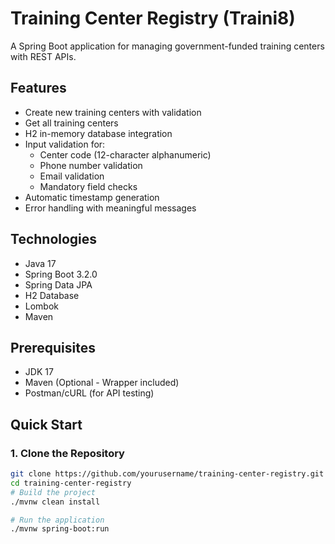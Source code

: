# Training Center Registry (Traini8)

A Spring Boot application for managing government-funded training centers with REST APIs.

## Features

- Create new training centers with validation
- Get all training centers
- H2 in-memory database integration
- Input validation for:
  - Center code (12-character alphanumeric)
  - Phone number validation
  - Email validation
  - Mandatory field checks
- Automatic timestamp generation
- Error handling with meaningful messages

## Technologies

- Java 17
- Spring Boot 3.2.0
- Spring Data JPA
- H2 Database
- Lombok
- Maven

## Prerequisites

- JDK 17
- Maven (Optional - Wrapper included)
- Postman/cURL (for API testing)

## Quick Start

### 1. Clone the Repository
```bash
git clone https://github.com/yourusername/training-center-registry.git
cd training-center-registry
# Build the project
./mvnw clean install

# Run the application
./mvnw spring-boot:run
